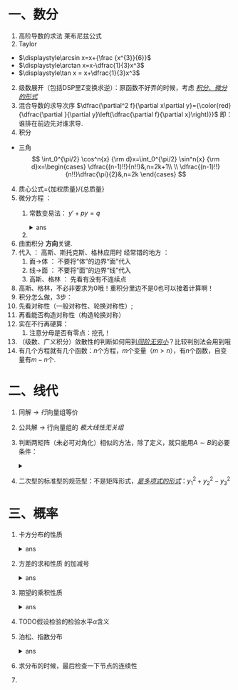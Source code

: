 # 一、数分
1. 高阶导数的求法 莱布尼兹公式
1. Taylor
  - $\displaystyle\arcsin x=x+{\frac {x^{3}}{6}}$
  - $\displaystyle\arctan x=x-\dfrac{1}{3}x^3$
  - $\displaystyle\tan x = x+\dfrac{1}{3}x^3$
2. 级数展开（包括DSP里Z变换求逆）：原函数不好弄的时候，考虑 <u>*积分、微分的形式*</u>
2. 混合导数的求导次序
$\dfrac{\partial^2 f}{\partial x\partial y}={\color{red}{\dfrac{\partial }{\partial  y}\left(\dfrac{\partial f}{\partial x}\right)}}$
即：谁排在前边先对谁求导.
1. 积分
  - 三角
$$
\int_0^{\pi/2} \cos^n{x} {\rm d}x=\int_0^{\pi/2} \sin^n{x} {\rm d}x=\begin{cases}
    \dfrac{(n-1)!!}{n!!}&,n=2k+1\\
    \\
    \dfrac{(n-1)!!}{n!!}\dfrac{\pi}{2}&,n=2k
\end{cases}
$$
4. 质心公式={加权质量}/{总质量}
5. 微分方程 ：
   1. 常数变易法： $y'+py=q$
      <details>
      <summary>ans</summary>
      
      $y=\displaystyle e^{ {\color{red}{-}}\int p(x)dx}\left[\displaystyle\int e^{\int p(x)dx}\cdot q(x)dx+C\right]$
      </details>
      
   2. 
6. 曲面积分 **方向**关键.
7. 代入 ： 高斯、斯托克斯、格林应用时 经常错的地方 ： 
   1. 面->体 ： 不要将“体”的边界“面”代入
   2. 线->面 ： 不要将“面”的边界“线”代入
   3. 高斯、格林 ： 先看有没有不连续点
8. 高斯、格林，不必非要求为0哦！重积分里边不是0也可以接着计算啊！
9.  积分怎么做，3步：
   1. 先看对称性（一般对称性、轮换对称性）;  
   2. 再看能否构造对称性（构造轮换对称）
   3. 实在不行再硬算：
      1. 注意分母是否有零点：挖孔！
10. （级数、广义积分）敛散性的判断如何用到<u>*同阶无穷小*</u>？比较判别法会用到哦
11. 有几个方程就有几个函数：$n$个方程，$m$个变量（$m>n$），有$n$个函数，自变量有$m-n$个.
# 二、线代
1. 同解 -> *行*向量组等价
2. 公共解 -> 行向量组的 *极大线性无关组*
3. 判断两矩阵（未必可对角化）相似的方法，除了定义，就只能用$A\sim B$的必要条件：
   <details>
   <summary></summary>
   
   1. 迹相等
   2. 行列式相等
   3. 对于 ***不可对角化*** 的矩阵来说：$r(A-\lambda E)=r(B-\lambda E)$
   </details>
4. 二次型的标准型的规范型：不是矩阵形式，<u>*是多项式的形式*</u>：$y_1^2+y_2^2-y_3^2$
# 三、概率
1. 卡方分布的性质
     <details>
     <summary>ans</summary>

     $F_{1-\alpha}(n,m)=\dfrac{1}{F_{\alpha}(m,n)}$

     </details>

2. 方差的求和性质 的加减号
     <details>
     <summary>ans</summary>
     
     $\operatorname{D}[aX+bY]=a^2\operatorname{D}X+b^2\operatorname{D}Y{\color{red}{+}}2ab\operatorname{Cov}[X,Y]$
     </details>
3. 期望的乘积性质
   <details>
   <summary>ans</summary>
   
   若随机变量$X,Y$相互独立，则   
   $\operatorname{E}(XY)=\operatorname{E}X\operatorname{E}Y$
   </details>
   
4. TODO假设检验的检验水平$\alpha$含义
5. 泊松、指数分布
   <details>
   <summary>ans</summary>
   
   |                                 |                                                                                  | E                                 | D                                   |
   | ------------------------------- | -------------------------------------------------------------------------------- | --------------------------------- | ----------------------------------- |
   | ***参数为$\lambda$的泊松分布*** | $P(X=k)=\dfrac{e^{-\lambda}\lambda^k}{k!}$                                       | $\color{red}{}\lambda$            | $\color{red}{}\lambda$              |
   | ***参数为$\lambda$的指数分布*** | $f(x;\lambda) =\begin{cases}\lambda e^{-\lambda x} &, x\ge 0\\0&,x<0\end{cases}$ | $\color{red}{}\dfrac{1}{\lambda}$ | $\color{red}{}\dfrac{1}{\lambda^2}$ |

   </details>

6. 求分布的时候，最后检查一下节点的连续性
7. 